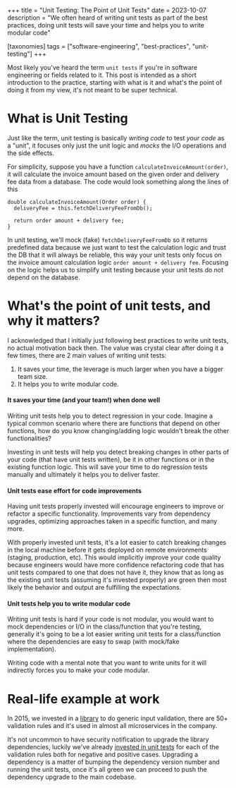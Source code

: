 +++
title = "Unit Testing: The Point of Unit Tests"
date = 2023-10-07
description = "We often heard of writing unit tests as part of the best practices, doing unit tests will save your time and helps you to write modular code"

[taxonomies]
tags = ["software-engineering", "best-practices", "unit-testing"]
+++

Most likely you've heard the term `unit tests` if you're in software engineering or fields related to it.
This post is intended as a short introduction to the practice, starting with what is it and what's the point
of doing it from my view, it's not meant to be super technical.


# What is Unit Testing
Just like the term, unit testing is basically _writing code_ to test _your code_ as a "unit",
it focuses only just the unit logic and _mocks_ the I/O operations and the side effects.

For simplicity, suppose you have a function `calculateInvoiceAmount(order)`, it will calculate the invoice amount based on
the given order and delivery fee data from a database. The code would look something along the lines of this
```
double calculateInvoiceAmount(Order order) {
  deliveryFee = this.fetchDeliveryFeeFromDb();

  return order amount + delivery fee;
}
```

In unit testing, we'll mock (fake) `fetchDeliveryFeeFromDb` so it returns  predefined data because we just want to test the calculation logic and trust
the DB that it will always be reliable, this way your unit tests only focus on the invoice amount calculation logic `order amount + delivery fee`.
Focusing on the logic helps us to simplify unit testing because your unit tests do not depend on the database.

# What's the point of unit tests, and why it matters?
I acknowledged that I initially just following best practices to write unit tests, no actual motivation back then.
The value was crystal clear after doing it a few times, there are 2 main values of writing unit tests:
1. It saves your time, the leverage is much larger when you have a bigger team size.
2. It helps you to write modular code.

#### It saves your time (and your team!) when done well
Writing unit tests help you to detect regression in your code. Imagine
a typical common scenario where there are functions that depend on other functions,
how do you know changing/adding logic wouldn't break the other functionalities?

Investing in unit tests will help you detect breaking changes in other parts of your code (that
have unit tests written), be it in other functions or in the existing function logic.
This will save your time to do regression tests manually and ultimately it helps you to deliver faster.

#### Unit tests ease effort for code improvements
Having unit tests properly invested will encourage engineers to improve or refactor a specific functionality.
Improvements vary from dependency upgrades, optimizing approaches taken in a specific function, and many more.

With properly invested unit tests, it's a lot easier to catch breaking changes in the local machine
before it gets deployed on remote environments (staging, production, etc). This would implicitly improve your code quality
because engineers would have more confidence refactoring code that has unit tests compared to one that does not have it,
they know that as long as the existing unit tests (assuming it's invested properly) are green
then most likely the behavior and output are fulfilling the expectations.

#### Unit tests help you to write modular code
Writing unit tests is hard if your code is not modular, you would want to mock
dependencies or I/O in the class/function that you're testing, generally
it's going to be a lot easier writing unit tests for a class/function where
the dependencies are easy to swap (with mock/fake implementation).

Writing code with a mental note that you want to write units for it will
indirectly forces you to make your code modular.

# Real-life example at work
In 2015, we invested in a [library](https://github.com/cermati/satpam) to do generic input validation, there are 50+ validation rules
and it's used in almost all microservices in the company.

It's not uncommon to have security notification to upgrade the library dependencies, luckily
we've already [invested in unit tests](https://github.com/cermati/satpam/tree/master/test/validators) for each of the validation rules both for negative and positive cases.
Upgrading a dependency is a matter of bumping the dependency version number and running the unit tests,
once it's all green we can proceed to push the dependency upgrade to the main codebase.
